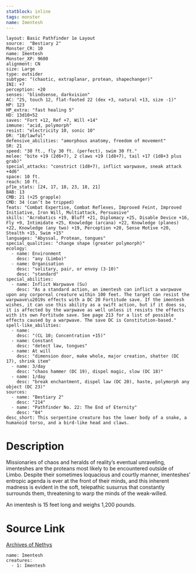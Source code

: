 ```yaml
---
statblock: inline
tags: monster
name: Imentesh
---
```

```statblock
layout: Basic Pathfinder 1e Layout
source:  "Bestiary 2"
Monster_CR: 10
name: Imentesh
Monster_XP: 9600
alignment: CN
size: Large
type: outsider
subtype: "(chaotic, extraplanar, protean, shapechanger)"
INI: +7
perception: +20
senses: "blindsense, darkvision"
AC: "25, touch 12, flat-footed 22 (dex +3, natural +13, size -1)"
HP: 123
HP_extra: "fast healing 5"
HD: 13d10+52
saves: "Fort +12, Ref +7, Will +14"
immune: "acid, polymorph"
resist: "electricity 10, sonic 10"
DR: "10/lawful"
defensive_abilities: "amorphous anatomy, freedom of movement"
SR: 21
speed: "30 ft., fly 30 ft. (perfect), swim 30 ft."
melee: "bite +19 (2d6+7), 2 claws +19 (1d8+7), tail +17 (1d8+3 plus grab)"
special_attacks: "constrict (1d8+7), inflict warpwave, sneak attack +4d6"
space: 10 ft.
reach: 10 ft.
pf1e_stats: [24, 17, 18, 23, 18, 21]
BAB: 13
CMB: 21 (+25 grapple)
CMD: 34 (can’t be tripped)
feats: "Combat Expertise, Combat Reflexes, Improved Feint, Improved Initiative, Iron Will, Multiattack, Persuasive"
skills: "Acrobatics +19, Bluff +21, Diplomacy +25, Disable Device +16, Fly +9, Intimidate +25, Knowledge (arcana) +22, Knowledge (planes) +22, Knowledge (any two) +19, Perception +20, Sense Motive +20, Stealth +15, Swim +15"
languages: "Abyssal, Protean, tongues"
special_qualities: "change shape (greater polymorph)"
ecology:
  - name: Environment
    desc: "any (Limbo)"
  - name: Organisation
    desc: "solitary, pair, or envoy (3-10)"
    desc: "standard"
special_abilities:
  - name: Inflict Warpwave (Su)
    desc: "As a standard action, an imentesh can inflict a warpwave upon any corporeal creature within 100 feet. The target can resist the warpwave\u2019s effects with a DC 20 Fortitude save. If the imentesh wishes, it can use this ability as a swift action, but if it does so, it is affected by the warpwave as well unless it resists the effects with its own Fortitude save. See page 213 for a list of possible effects caused by a warpwave. The save DC is Constitution-based."
spell-like_abilities:
  - name:
    desc: "(CL 10; Concentration +15)"
  - name: Constant
    desc: "detect law, tongues"
  - name: At will
    desc: "dimension door, make whole, major creation, shatter (DC 17), shrink item"
  - name: 3/day
    desc: "chaos hammer (DC 19), dispel magic, slow (DC 18)"
  - name: 1/day
    desc: "break enchantment, dispel law (DC 20), haste, polymorph any object (DC 23)"
sources:
  - name: "Bestiary 2"
    desc: "214"
  - name: "Pathfinder No. 22: The End of Eternity"
    desc: "84"
desc_short: This serpentine creature has the lower body of a snake, a humanoid torso, and a bird-like head and claws.
```
# Description
Missionaries of chaos and heralds of reality’s eventual unraveling, imenteshes are the proteans most likely to be encountered outside of Limbo. Despite their sometimes loquacious and courtly manner, imenteshes’ entropic agenda is ever at the front of their minds, and this inherent madness is evident in the soft, telepathic susurrus that constantly surrounds them, threatening to warp the minds of the weak-willed.

An imentesh is 15 feet long and weighs 1,200 pounds.
# Source Link
[Archives of Nethys](https://aonprd.com/MonsterDisplay.aspx?ItemName=Imentesh)
```encounter-table
name: Imentesh
creatures:
  - 1: Imentesh
```
